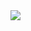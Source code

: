<img src="https://github-readme-stats.vercel.app/api?username=m3tozz&theme=gotham&show_icons=true&hide_border=true&count_private=true">
